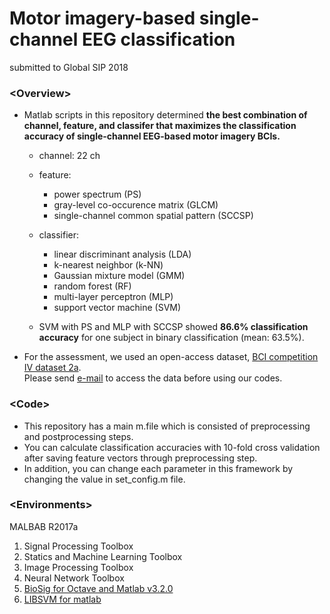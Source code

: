 # Motor imagery-based single-channel EEG classification
submitted to Global SIP 2018

### \<Overview\>
- Matlab scripts in this repository determined __the best combination of channel, feature, and classifer that maximizes the classification accuracy of single-channel EEG-based motor imagery BCIs.__<br />
  - channel: 22 ch
  - feature: 
    - power spectrum (PS)
    - gray-level co-occurence matrix (GLCM)
    - single-channel common spatial pattern (SCCSP)
  - classifier:
    - linear discriminant analysis (LDA)
    - k-nearest neighbor (k-NN)
    - Gaussian mixture model (GMM)
    - random forest (RF)
    - multi-layer perceptron (MLP)
    - support vector machine (SVM)

  - SVM with PS and MLP with SCCSP showed __86.6% classification accuracy__ for one subject in binary classification (mean: 63.5%).<br />  

- For the assessment, we used an open-access dataset, <a href="http://www.bbci.de/competition/iv/#datasets" target="_blank">BCI competition IV dataset 2a</a>.  
Please send <a href="http://www.bbci.de/competition/iv/#download" target="_blank">e-mail</a> to access the data before using our codes.

### \<Code\>
- This repository has a main m.file which is consisted of preprocessing and postprocessing steps.<br />
- You can calculate classification accuracies with 10-fold cross validation after saving feature vectors through preprocessing step.<br />
- In addition, you can change each parameter in this framework by changing the value in set_config.m file.<br />

### \<Environments\>
MALBAB R2017a
 1. Signal Processing Toolbox
 2. Statics and Machine Learning Toolbox
 3. Image Processing Toolbox
 4. Neural Network Toolbox
 5. <a href="http://biosig.sourceforge.net/download.html" target="_blank">BioSig for Octave and Matlab v3.2.0</a>
 6. <a href="https://www.csie.ntu.edu.tw/~cjlin/libsvm/#matlab" target="_blank">LIBSVM for matlab</a>
